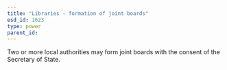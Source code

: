 ```yaml
---
title: "Libraries - formation of joint boards"
esd_id: 1623
type: power
parent_id:  
---
```


Two or more local authorities may form joint boards with the consent of the Secretary of State.


